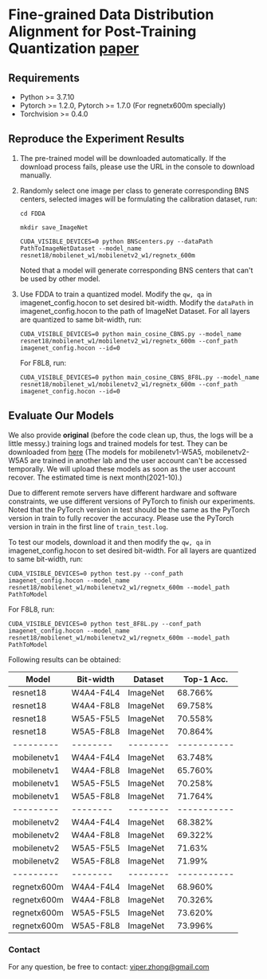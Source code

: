 # Fine-grained Data Distribution Alignment for Post-Training Quantization [paper](https://arxiv.org/abs/2109.04186)

## Requirements

- Python >= 3.7.10
- Pytorch >= 1.2.0, Pytorch >= 1.7.0 (For regnetx600m specially)
- Torchvision >= 0.4.0

## Reproduce the Experiment Results 

1. The pre-trained model will be downloaded automatically. If the download process fails, please use the URL in the console to download manually.

2. Randomly select one image per class to generate corresponding BNS centers, selected images will be formulating the calibration dataset, run:
    
    `cd FDDA`

    `mkdir save_ImageNet`

    `CUDA_VISIBLE_DEVICES=0 python BNScenters.py --dataPath PathToImageNetDataset --model_name resnet18/mobilenet_w1/mobilenetv2_w1/regnetx_600m`  
   
   Noted that a model will generate corresponding BNS centers that can't be used by other model.

4. Use FDDA to train a quantized model. Modify the `qw, qa` in imagenet_config.hocon to set desired bit-width. Modify the `dataPath` in imagenet_config.hocon to the path of ImageNet Dataset. For all layers are quantized to same bit-width, run:

    `CUDA_VISIBLE_DEVICES=0 python main_cosine_CBNS.py --model_name resnet18/mobilenet_w1/mobilenetv2_w1/regnetx_600m --conf_path imagenet_config.hocon --id=0`

   For F8L8, run:
   
   `CUDA_VISIBLE_DEVICES=0 python main_cosine_CBNS_8F8L.py --model_name resnet18/mobilenet_w1/mobilenetv2_w1/regnetx_600m --conf_path imagenet_config.hocon --id=0`

## Evaluate Our Models

We also provide **original** (before the code clean up, thus, the logs will be a little messy.) training logs and trained models for test. 
They can be downloaded from [here](https://drive.google.com/drive/folders/1LNhxoYKG2fz3D3-7A7WiMpdjAh8f-HZH?usp=sharing) 
(The models for mobilenetv1-W5A5, mobilenetv2-W5A5 are trained in another lab and the user account can't be accessed temporally. We will upload these models as soon as the user account recover. The estimated time is next month(2021-10).)

Due to different remote servers have different hardware and software constraints, we use different versions of PyTorch to finish our experiments.
Noted that the PyTorch version in test should be the same as the PyTorch version in train to fully recover the accuracy.
Please use the PyTorch version in train in the first line of `train_test.log`.


To test our models, download it and then modify the `qw, qa` in imagenet_config.hocon to set desired bit-width. For all layers are quantized to same bit-width, run:

   `CUDA_VISIBLE_DEVICES=0 python test.py --conf_path imagenet_config.hocon --model_name resnet18/mobilenet_w1/mobilenetv2_w1/regnetx_600m --model_path PathToModel`

   For F8L8, run:
   
   `CUDA_VISIBLE_DEVICES=0 python test_8F8L.py --conf_path imagenet_config.hocon --model_name resnet18/mobilenet_w1/mobilenetv2_w1/regnetx_600m --model_path PathToModel`

Following results can be obtained:

| Model     | Bit-width| Dataset  | Top-1 Acc.  |
| --------- | -------- | -------- | ----------- | 
| resnet18  | W4A4-F4L4 | ImageNet | 68.766%    | 
| resnet18  | W4A4-F8L8 | ImageNet | 69.758%    | 
| resnet18  | W5A5-F5L5 | ImageNet | 70.558%    | 
| resnet18  | W5A5-F8L8 | ImageNet | 70.864%    | 
| --------- | -------- | -------- | ----------- | 
| mobilenetv1  | W4A4-F4L4 | ImageNet | 63.748%    | 
| mobilenetv1  | W4A4-F8L8 | ImageNet | 65.760%    | 
| mobilenetv1  | W5A5-F5L5 | ImageNet | 70.258%    | 
| mobilenetv1  | W5A5-F8L8 | ImageNet | 71.764%    | 
| --------- | -------- | -------- | ----------- | 
| mobilenetv2  | W4A4-F4L4 | ImageNet | 68.382%    | 
| mobilenetv2  | W4A4-F8L8 | ImageNet | 69.322%    | 
| mobilenetv2  | W5A5-F5L5 | ImageNet | 71.63%    | 
| mobilenetv2  | W5A5-F8L8 | ImageNet | 71.99%    | 
| --------- | -------- | -------- | ----------- | 
| regnetx600m  | W4A4-F4L4 | ImageNet | 68.960%    | 
| regnetx600m  | W4A4-F8L8 | ImageNet | 70.326%    | 
| regnetx600m  | W5A5-F5L5 | ImageNet | 73.620%    | 
| regnetx600m  | W5A5-F8L8 | ImageNet | 73.996%    | 

### Contact

For any question, be free to contact: viper.zhong@gmail.com